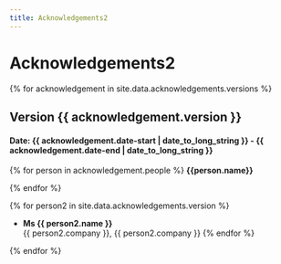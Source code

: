 ```yaml
---
title: Acknowledgements2
---
```

# Acknowledgements2

{% for acknowledgement in site.data.acknowledgements.versions %}
## Version {{ acknowledgement.version }}
#### Date: {{ acknowledgement.date-start | date_to_long_string }} - {{ acknowledgement.date-end | date_to_long_string }}

  {% for person in acknowledgement.people %}
**{{person.name}}**

  {% endfor %}

  {% for person2 in site.data.acknowledgements.version %}
- <strong>Ms {{ person2.name }}</strong>  
  {{ person2.company }}, {{ person2.company }}
  {% endfor %}

{% endfor %}
